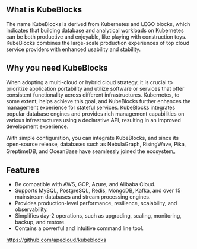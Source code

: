 ## What is KubeBlocks

The name KubeBlocks is derived from Kubernetes and LEGO blocks, which indicates that building database and analytical
workloads on Kubernetes can be both productive and enjoyable, like playing with construction toys. KubeBlocks combines
the large-scale production experiences of top cloud service providers with enhanced usability and stability.

## Why you need KubeBlocks

When adopting a multi-cloud or hybrid cloud strategy, it is crucial to prioritize application portability and utilize
software or services that offer consistent functionality across different infrastructures. Kubernetes, to some extent,
helps achieve this goal, and KubeBlocks further enhances the management experience for stateful services. KubeBlocks
integrates popular database engines and provides rich management capabilities on various infrastructures using a
declarative API, resulting in an improved development experience.

With simple configuration, you can integrate KubeBlocks, and since its open-source release, databases such as
NebulaGraph, RisingWave, Pika, GreptimeDB, and OceanBase have seamlessly joined the ecosystem。

## Features

* Be compatible with AWS, GCP, Azure, and Alibaba Cloud.
* Supports MySQL, PostgreSQL, Redis, MongoDB, Kafka, and over 15 mainstream databases and stream processing engines.
* Provides production-level performance, resilience, scalability, and observability.
* Simplifies day-2 operations, such as upgrading, scaling, monitoring, backup, and restore.
* Contains a powerful and intuitive command line tool.

https://github.com/apecloud/kubeblocks